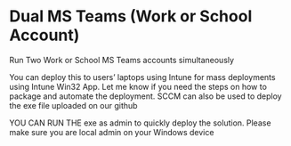 # Dual MS Teams (Work or School Account)
Run Two Work or School MS Teams accounts simultaneously

You can deploy this to users’ laptops using Intune for mass deployments using Intune Win32 App. Let me know if you need the steps on how to package and automate the deployment.
SCCM can also be used to deploy the exe file uploaded on our github


YOU CAN RUN THE exe as admin to quickly deploy the solution. Please make sure you are local admin on your Windows device
